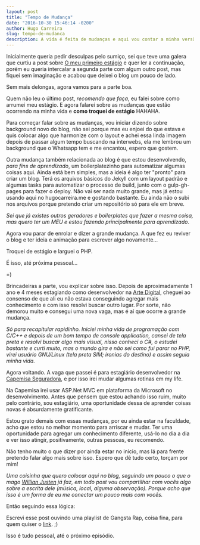 ```yaml
---
layout: post
title: "Tempo de Mudança"
date: "2016-10-30 15:46:14 -0200"
author: Hugo Carreira
slug: tempo-de-mudanca
description: A vida é feita de mudanças e aqui vou contar a minha versão sobre uma delas
---
```


Inicialmente queria pedir desculpas pelo sumiço, sei que teve uma galera que curtiu a post sobre [O meu primeiro estágio](http://hugocarreira.me/o-meu-primeiro-estagio) e quer ler a continuação, porém eu queria intercalar a segunda parte com algum outro post, mas fiquei sem imaginação e acabou que deixei o blog um pouco de lado.  

Sem mais delongas, agora vamos para a parte boa.  

Quem não leu o último post, *recomendo que faça*, eu falei sobre como arrumei meu estágio. E agora falarei sobre as mudanças que estão ocorrendo na minha vida e **como troquei de estágio** HAHAHA.  

Para começar falar sobre as mudanças, vou iniciar dizendo sobre background novo do blog, não sei porque mas eu enjoei do que estava e quis colocar algo que harmonize com o layout e achei essa linda imagem depois de passar algum tempo buscando na interwebs, ela me lembrou um background que o Whatsapp tem e me encantou, espero que gostem.  

Outra mudança também relacionada ao blog é que estou desenvolvendo, *para fins de aprendizado*, um boilerplatezinho para automatizar algumas coisas aqui. Ainda está bem simples, mas a ideia é algo ter "pronto" para criar um blog. Terá os arquivos básicos do Jekyll com um layout padrão e algumas tasks para automatizar o processo de build, junto com o gulp-gh-pages para fazer o deploy. Não vai ser nada muito grande, mas já estou usando aqui no hugocarreira.me e gostando bastante. Eu ainda não o subi nos arquivos porque pretendo criar um repositório só para ele em breve.

*Sei que já existes outros geradores e boilerplates que fazer a mesma coisa, mas quero ter um MEU e estou fazendo principalmente para aprendizado*.

Agora vou parar de enrolar e dizer a grande mudança. A que fez eu reviver o blog e ter ideia e animação para escrever algo novamente...

Troquei de estágio e larguei o PHP.

É isso, até próxima pessoal...  


=)



Brincadeiras a parte, vou explicar sobre isso. Depois de aproximadamente 1 ano e 4 meses estagiando como desenvolvedor na [Arte Digital](http://www.artedigitalinternet.com.br), cheguei ao consenso de que ali eu não estava conseguindo agregar mais conhecimento e com isso resolvi buscar outro lugar. Por sorte, não demorou muito e consegui uma nova vaga, mas é aí que ocorre a grande mudança.


*Só para recapitular rapidinho.
Iniciei minha vida de programação com C/C++ e depois de um bom tempo de console application, cansei de tela preta e resolvi buscar algo mais visual, nisso conheci o C#, o estudei bastante e curti muito, mas o mundo gira e não sei como fui parar no PHP, virei usuário GNU/Linux (*tela preta SIM; ironias do destino*) e assim seguia minha vida.*

Agora voltando. A vaga que passei é para estagiário desenvolvedor na [Capemisa Seguradora](http://www.capemisa.com.br), e por isso irei mudar algumas rotinas em my life.

Na Capemisa irei usar ASP.Net MVC em plataforma da Microsoft no desenvolvimento. Antes que pensem que estou achando isso ruim, muito pelo contrário, sou estagiário, uma oportunidade dessa de aprender coisas novas é absurdamente gratificante.  

Estou grato demais com essas mudanças, por eu ainda estar na faculdade, acho que estou no melhor momento para arriscar e mudar. Ter uma oportunidade para agregar um conhecimento diferente, usá-lo no dia a dia e ver isso atingir, positivamente, outras pessoas, eu recomendo.

Não tenho muito o que dizer por ainda estar no início, mas lá para frente pretendo falar algo mais sobre isso. Espero que dê tudo certo, torçam por mim!


*Uma coisinha que quero colocar aqui no blog, seguindo um pouco o que o mago [Willian Justen](https://willianjusten.com.br/) já faz, em todo post vou compartilhar com vocês algo sobre a escrita dele (música, local, alguma observação). Porque acho que isso é um forma de eu me conectar um pouco mais com vocês.*

Então seguindo essa lógica:

Escrevi esse post ouvindo uma playlist de Gangsta Rap, coisa fina, para quem quiser o [link](https://open.spotify.com/user/12143253096/playlist/1ERK4RMbCYTq9z6VSmo1Qr). ;)

Isso é tudo pessoal, até o próximo episódio.
